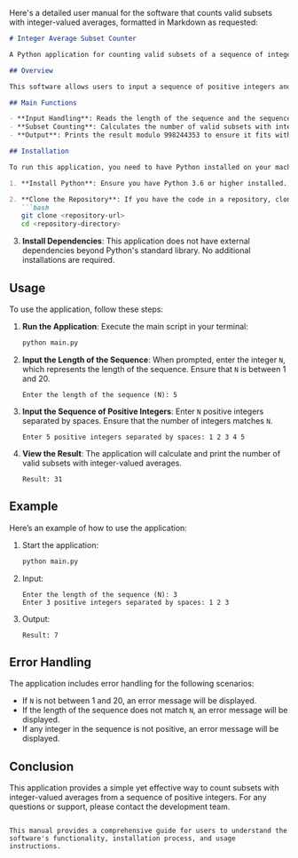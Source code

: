 Here's a detailed user manual for the software that counts valid subsets with integer-valued averages, formatted in Markdown as requested:

```markdown
# Integer Average Subset Counter

A Python application for counting valid subsets of a sequence of integers that have an integer-valued average.

## Overview

This software allows users to input a sequence of positive integers and calculates the number of non-empty subsets whose average is an integer. It utilizes bit manipulation to efficiently iterate through all possible subsets.

## Main Functions

- **Input Handling**: Reads the length of the sequence and the sequence itself from standard input.
- **Subset Counting**: Calculates the number of valid subsets with integer-valued averages.
- **Output**: Prints the result modulo 998244353 to ensure it fits within the required modulus.

## Installation

To run this application, you need to have Python installed on your machine. Follow these steps to set up the environment:

1. **Install Python**: Ensure you have Python 3.6 or higher installed. You can download it from [python.org](https://www.python.org/downloads/).

2. **Clone the Repository**: If you have the code in a repository, clone it using:
   ```bash
   git clone <repository-url>
   cd <repository-directory>
   ```

3. **Install Dependencies**: This application does not have external dependencies beyond Python's standard library. No additional installations are required.

## Usage

To use the application, follow these steps:

1. **Run the Application**: Execute the main script in your terminal:
   ```bash
   python main.py
   ```

2. **Input the Length of the Sequence**: When prompted, enter the integer `N`, which represents the length of the sequence. Ensure that `N` is between 1 and 20.

   ```
   Enter the length of the sequence (N): 5
   ```

3. **Input the Sequence of Positive Integers**: Enter `N` positive integers separated by spaces. Ensure that the number of integers matches `N`.

   ```
   Enter 5 positive integers separated by spaces: 1 2 3 4 5
   ```

4. **View the Result**: The application will calculate and print the number of valid subsets with integer-valued averages.

   ```
   Result: 31
   ```

## Example

Here’s an example of how to use the application:

1. Start the application:
   ```bash
   python main.py
   ```

2. Input:
   ```
   Enter the length of the sequence (N): 3
   Enter 3 positive integers separated by spaces: 1 2 3
   ```

3. Output:
   ```
   Result: 7
   ```

## Error Handling

The application includes error handling for the following scenarios:

- If `N` is not between 1 and 20, an error message will be displayed.
- If the length of the sequence does not match `N`, an error message will be displayed.
- If any integer in the sequence is not positive, an error message will be displayed.

## Conclusion

This application provides a simple yet effective way to count subsets with integer-valued averages from a sequence of positive integers. For any questions or support, please contact the development team.

```

This manual provides a comprehensive guide for users to understand the software's functionality, installation process, and usage instructions.